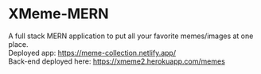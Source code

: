 # XMeme-MERN
A full stack MERN application to put all your favorite memes/images at one place. <br/>
Deployed app: https://meme-collection.netlify.app/ <br/>
Back-end deployed here: https://xmeme2.herokuapp.com/memes

